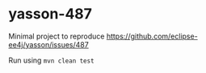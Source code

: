 # yasson-487
Minimal project to reproduce https://github.com/eclipse-ee4j/yasson/issues/487

Run using `mvn clean test`
